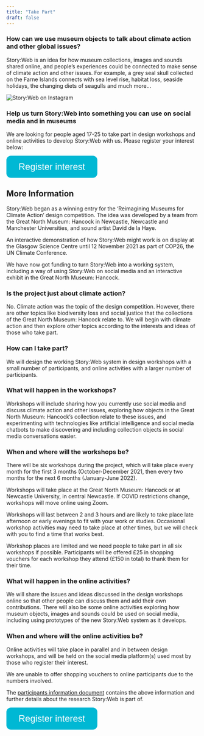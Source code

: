 ```yaml
---
title: "Take Part"
draft: false
---
```

<style>
.button {
    background-color: #00b8d4; 
    border: none;
    color: white;
    padding: 15px 32px;
    text-align: center;
    text-decoration: none;
    display: inline-block;
    font-size: 24px;
    border-radius: 12px;
    transition-duration: 0.4s;
}

.button:hover {
  background-color: #006666;
  color: white;
}

</style>

<div align="left">

### How can we use museum objects to talk about climate action and other global issues?

Story:Web is an idea for how museum collections, images and sounds shared online, and people’s experiences could be connected to make sense of climate action and other issues. For example, a grey seal skull collected on the Farne Islands connects with sea level rise, habitat loss, seaside holidays, the changing diets of seagulls and much more...

![Story:Web on Instagram](/assets/storywebinstagram.jpg "Story:Web on Instagram")

### Help us turn Story:Web into something you can use on social media and in museums

We are looking for people aged 17-25 to take part in design workshops and online activities to develop Story:Web with us. Please register your interest below:

<button class="button" onclick="window.location.href='https://forms.office.com/Pages/ResponsePage.aspx?id=yRJQnBa2wkSpF2aBT74-h_5l3FMD60BOsj9J5EgE8OlUQTlZUFNJTFBORzFOUVJKSzlSTkxWSVg3WC4u';">
      Register interest</button>

## More Information
Story:Web began as a winning entry for the ‘Reimagining Museums for Climate Action’ design competition. The idea was developed by a team from the Great North Museum: Hancock in Newcastle, Newcastle and Manchester Universities, and sound artist David de la Haye. 

An interactive demonstration of how Story:Web might work is on display at the Glasgow Science Centre until 12 November 2021 as part of COP26, the UN Climate Conference. 

We have now got funding to turn Story:Web into a working system, including a way of using Story:Web on social media and an interactive exhibit in the Great North Museum: Hancock.

### Is the project just about climate action?
No. Climate action was the topic of the design competition. However, there are other topics like biodiversity loss and social justice that the collections of the Great North Museum: Hancock relate to. We will begin with climate action and then explore other topics according to the interests and ideas of those who take part.

### How can I take part?
We will design the working Story:Web system in design workshops with a small number of participants, and online activities with a larger number of participants.

### What will happen in the workshops?
Workshops will include sharing how you currently use social media and discuss climate action and other issues, exploring how objects in the Great North Museum: Hancock’s collection relate to these issues, and experimenting with technologies like artificial intelligence and social media chatbots to make discovering and including collection objects in social media conversations easier.

### When and where will the workshops be?
There will be six workshops during the project, which will take place every month for the first 3 months (October-December 2021, then every two months for the next 6 months (January-June 2022).

Workshops will take place at the Great North Museum: Hancock or at Newcastle University, in central Newcastle. If COVID restrictions change, workshops will move online using Zoom.

Workshops will last between 2 and 3 hours and are likely to take place late afternoon or early evenings to fit with your work or studies. Occasional workshop activities may need to take place at other times, but we will check with you to find a time that works best.

Workshop places are limited and we need people to take part in all six workshops if possible. Participants will be offered £25 in shopping vouchers for each workshop they attend (£150 in total) to thank them for their time.

### What will happen in the online activities?
We will share the issues and ideas discussed in the design workshops online so that other people can discuss them and add their own contributions. There will also be some online activities exploring how museum objects, images and sounds could be used on social media, including using prototypes of the new Story:Web system as it develops.

### When and where will the online activities be? 
Online activities will take place in parallel and in between design workshops, and will be held on the social media platform(s) used most by those who register their interest.

We are unable to offer shopping vouchers to online participants due to the numbers involved. 

The [participants information document](/assets/participantsInformationStoryWeb.pdf "participants information document") contains the above information and further details about the research Story:Web is part of.

<button class="button" onclick="window.location.href='https://forms.office.com/Pages/ResponsePage.aspx?id=yRJQnBa2wkSpF2aBT74-h_5l3FMD60BOsj9J5EgE8OlUQTlZUFNJTFBORzFOUVJKSzlSTkxWSVg3WC4u';">
      Register interest
    </button>

</div>